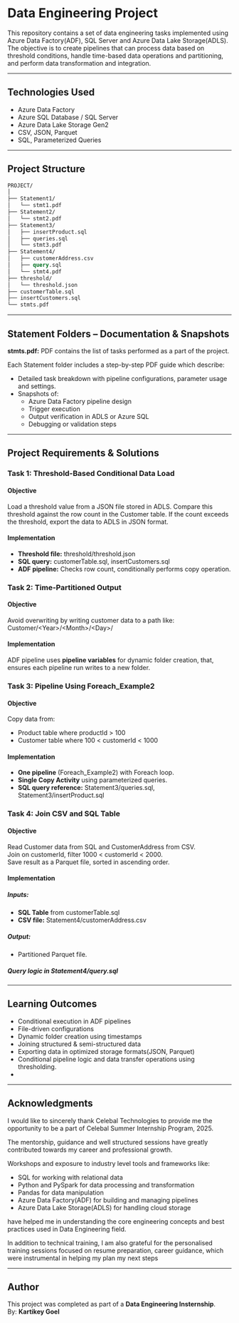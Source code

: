 # Data Engineering Project

This repository contains a set of data engineering tasks implemented using Azure Data Factory(ADF), SQL Server and Azure Data Lake Storage(ADLS). The objective is to create pipelines that can process data based on threshold conditions, handle time-based data operations and partitioning, and perform data transformation and integration.

---

## Technologies Used

- Azure Data Factory
- Azure SQL Database / SQL Server
- Azure Data Lake Storage Gen2
- CSV, JSON, Parquet
- SQL, Parameterized Queries

---

## Project Structure

```graphql
PROJECT/
│
├── Statement1/
│   └── stmt1.pdf
├── Statement2/
│   └── stmt2.pdf
├── Statement3/
│   ├── insertProduct.sql
│   ├── queries.sql
│   └── stmt3.pdf
├── Statement4/
│   ├── customerAddress.csv
│   ├── query.sql
│   └── stmt4.pdf
├── threshold/
│   └── threshold.json
├── customerTable.sql
├── insertCustomers.sql
└── stmts.pdf
```

---

## Statement Folders – Documentation & Snapshots

__stmts.pdf:__ PDF contains the list of tasks performed as a part of the project.

Each Statement folder includes a step-by-step PDF guide which describe:
- Detailed task breakdown with pipeline configurations, parameter usage and settings.
- Snapshots of:
    - Azure Data Factory pipeline design
    - Trigger execution
    - Output verification in ADLS or Azure SQL
    - Debugging or validation steps

---

## Project Requirements & Solutions

### Task 1: Threshold-Based Conditional Data Load

#### __Objective__
Load a threshold value from a JSON file stored in ADLS.
Compare this threshold against the row count in the Customer table.
If the count exceeds the threshold, export the data to ADLS in JSON format.

#### __Implementation__
- __Threshold file:__ threshold/threshold.json
- __SQL query:__ customerTable.sql, insertCustomers.sql
- __ADF pipeline:__ Checks row count, conditionally performs copy operation.

### Task 2: Time-Partitioned Output

#### __Objective__
Avoid overwriting by writing customer data to a path like:
Customer/\<Year>/\<Month>/\<Day>/

#### __Implementation__
ADF pipeline uses __pipeline variables__ for dynamic folder creation, that, ensures each pipeline run writes to a new folder.

### Task 3: Pipeline Using Foreach_Example2

#### __Objective__
Copy data from:
- Product table where productId > 100
- Customer table where 100 < customerId < 1000

#### __Implementation__
- __One pipeline__ (Foreach_Example2) with Foreach loop.
- __Single Copy Activity__ using parameterized queries.
- __SQL query reference:__ Statement3/queries.sql, Statement3/insertProduct.sql

### Task 4: Join CSV and SQL Table

#### __Objective__
Read Customer data from SQL and CustomerAddress from CSV. <br>
Join on customerId, filter 1000 < customerId < 2000. <br>
Save result as a Parquet file, sorted in ascending order.

#### __Implementation__
##### Inputs:
- __SQL Table__ from customerTable.sql
- __CSV file:__ Statement4/customerAddress.csv
##### Output:
- Partitioned Parquet file.
##### Query logic in Statement4/query.sql

---

## Learning Outcomes
- Conditional execution in ADF pipelines
- File-driven configurations
- Dynamic folder creation using timestamps
- Joining structured & semi-structured data
- Exporting data in optimized storage formats(JSON, Parquet)
- Conditional pipeline logic and data transfer operations using thresholding.
- 
---

## Acknowledgments
I would like to sincerely thank Celebal Technologies to provide me the opportunity to be a part of Celebal Summer Internship Program, 2025.

The mentorship, guidance and well structured sessions have greatly contributed towards my career and professional growth.

Workshops and exposure to industry level tools and frameworks like:
- SQL for working with relational data
- Python and PySpark for data processing and transformation
- Pandas for data manipulation
- Azure Data Factory(ADF) for building and managing pipelines
- Azure Data Lake Storage(ADLS) for handling cloud storage

have helped me in understanding the core engineering concepts and best practices used in Data Engineering field.

In addition to technical training, I am also grateful for the personalised training sessions focused on resume preparation, career guidance, which were instrumental in helping my plan my next steps

---

## Author
This project was completed as part of a __Data Engineering Insternship__. <br>
By: __Kartikey Goel__
